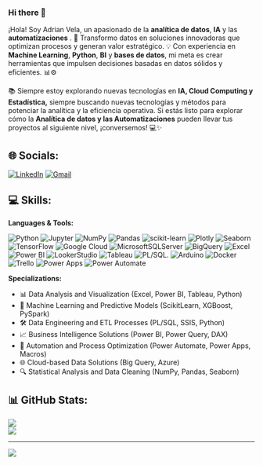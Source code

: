 ### Hi there 👋
¡Hola! Soy Adrian Vela, un apasionado de la **analítica de datos**, **IA** y las **automatizaciones** . 🚀 Transformo datos en soluciones innovadoras que optimizan procesos y generan valor estratégico. 💡 Con experiencia en **Machine Learning**, **Python**, **BI** y **bases de datos**, mi meta es crear herramientas que impulsen decisiones basadas en datos sólidos y eficientes. 📊⚙️

📚 Siempre estoy explorando nuevas tecnologías en **IA, Cloud Computing y Estadística,** siempre buscando nuevas tecnologías y métodos para potenciar la analítica y la eficiencia operativa. Si estás listo para explorar cómo la **Analítica de datos y las Automatizaciones** pueden llevar tus proyectos al siguiente nivel, ¡conversemos! 💻✨

## 🌐 Socials:
[![LinkedIn](https://img.shields.io/badge/LinkedIn-%230077B5.svg?style=for-the-badge&logo=linkedin&logoColor=white)](https://linkedin.com/in/adrianvelad)
[![Gmail](https://img.shields.io/badge/Gmail-%23D14836.svg?style=for-the-badge&logo=gmail&logoColor=white)](mailto:adrianvelad@gmail.com)

## 💻 Skills:
**Languages & Tools:**


![Python](https://img.shields.io/badge/python-3670A0?style=for-the-badge&logo=python&logoColor=ffdd54) ![Jupyter](https://img.shields.io/badge/Jupyter-F37626?style=for-the-badge&logo=jupyter&logoColor=white) ![NumPy](https://img.shields.io/badge/numpy-%23013243.svg?style=for-the-badge&logo=numpy&logoColor=white) ![Pandas](https://img.shields.io/badge/pandas-%23150458.svg?style=for-the-badge&logo=pandas&logoColor=white) ![scikit-learn](https://img.shields.io/badge/scikit--learn-%23F7931E.svg?style=for-the-badge&logo=scikit-learn&logoColor=white)  ![Plotly](https://img.shields.io/badge/Plotly-%233F4F75.svg?style=for-the-badge&logo=plotly&logoColor=white) ![Seaborn](https://img.shields.io/badge/Seaborn-3776AB?style=for-the-badge&logo=python&logoColor=white) ![TensorFlow](https://img.shields.io/badge/TensorFlow-%23FF6F00.svg?style=for-the-badge&logo=TensorFlow&logoColor=white)  ![Google Cloud](https://img.shields.io/badge/Google%20Cloud-%234285F4.svg?style=for-the-badge&logo=google-cloud&logoColor=white) ![MicrosoftSQLServer](https://img.shields.io/badge/Microsoft%20SQL%20Sever-CC2927?style=for-the-badge&logo=microsoft%20sql%20server&logoColor=white) ![BigQuery](https://img.shields.io/badge/BigQuery-4285F4?style=for-the-badge&logo=google-cloud&logoColor=white) ![Excel](https://img.shields.io/badge/Excel-217346?style=for-the-badge&logo=Microsoft-Excel&logoColor=white) ![Power BI](https://img.shields.io/badge/Power_BI-%23F2C811.svg?style=for-the-badge&logo=Power%20BI&logoColor=white) ![LookerStudio](https://img.shields.io/badge/Looker_Studio-4285F4?style=for-the-badge&logo=looker-studio&logoColor=white)  ![Tableau](https://img.shields.io/badge/Tableau-E97627?style=for-the-badge&logo=Tableau&logoColor=white) ![PL/SQL](https://img.shields.io/badge/PL%2FSQL-3670A0?style=for-the-badge&logo=oracle&logoColor=ffdd54). ![Arduino](https://img.shields.io/badge/-Arduino-00979D?style=for-the-badge&logo=Arduino&logoColor=white) ![Docker](https://img.shields.io/badge/-Docker-2496ED?style=for-the-badge&logo=Docker&logoColor=white) ![Trello](https://img.shields.io/badge/-Trello-0079BF?style=for-the-badge&logo=Trello&logoColor=white) ![Power Apps](https://img.shields.io/badge/Power_Apps-%236B0BDE.svg?style=for-the-badge&logo=Power%20Apps&logoColor=white) ![Power Automate](https://img.shields.io/badge/Power_Automate-%230078D4.svg?style=for-the-badge&logo=Power%20Automate&logoColor=white)

**Specializations:**
- 📊 Data Analysis and Visualization (Excel, Power BI, Tableau, Python)
- 🤖 Machine Learning and Predictive Models (ScikitLearn, XGBoost, PySpark)
- 🛠 Data Engineering and ETL Processes (PL/SQL, SSIS, Python)
- 📈 Business Intelligence Solutions (Power BI, Power Query, DAX)
- 🔄 Automation and Process Optimization (Power Automate, Power Apps, Macros)
- 🌐 Cloud-based Data Solutions (Big Query, Azure)
- 🔍 Statistical Analysis and Data Cleaning (NumPy, Pandas, Seaborn)

## 📊 GitHub Stats:
![](https://github-readme-stats.vercel.app/api?username=avelad31&theme=synthwave&hide_border=false&include_all_commits=true&count_private=true)<br/>
![](https://github-readme-stats.vercel.app/api/top-langs/?username=avelad31&theme=synthwave&hide_border=false&include_all_commits=true&count_private=true&layout=compact)


---
[![](https://visitcount.itsvg.in/api?id=avelad31&icon=0&color=0)](https://visitcount.itsvg.in)

<!-- Proudly created with GPRM ( https://gprm.itsvg.in ) -->
